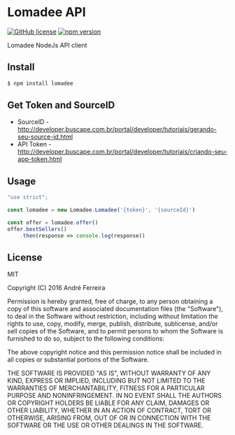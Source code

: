 # Lomadee API

[![GitHub license](https://img.shields.io/badge/license-MIT-blue.svg)](https://raw.githubusercontent.com/tfmend/lomadee/master/LICENSE)
[![npm version](https://badge.fury.io/js/lomadee.svg)](https://badge.fury.io/js/lomadee)

Lomadee NodeJs API client

## Install

```bash
$ npm install lomadee
```

## Get Token and SourceID

* SourceID - http://developer.buscape.com.br/portal/developer/tutoriais/gerando-seu-source-id.html
* API Token - http://developer.buscape.com.br/portal/developer/tutoriais/criando-seu-app-token.html

## Usage

```js
"use strict";

const lomadee = new Lomadee.Lomadee('{token}', '{sourceId}')

const offer = lomadee.offer()
offer.bestSellers()
    .then(response => console.log(response))
```

## License

  MIT

  Copyright (C) 2016 André Ferreira

  Permission is hereby granted, free of charge, to any person obtaining a copy of this software and associated documentation files (the "Software"), to deal in the Software without restriction, including without limitation the rights to use, copy, modify, merge, publish, distribute, sublicense, and/or sell copies of the Software, and to permit persons to whom the Software is furnished to do so, subject to the following conditions:

  The above copyright notice and this permission notice shall be included in all copies or substantial portions of the Software.

  THE SOFTWARE IS PROVIDED "AS IS", WITHOUT WARRANTY OF ANY KIND, EXPRESS OR IMPLIED, INCLUDING BUT NOT LIMITED TO THE WARRANTIES OF MERCHANTABILITY, FITNESS FOR A PARTICULAR PURPOSE AND NONINFRINGEMENT. IN NO EVENT SHALL THE AUTHORS OR COPYRIGHT HOLDERS BE LIABLE FOR ANY CLAIM, DAMAGES OR OTHER LIABILITY, WHETHER IN AN ACTION OF CONTRACT, TORT OR OTHERWISE, ARISING FROM, OUT OF OR IN CONNECTION WITH THE SOFTWARE OR THE USE OR OTHER DEALINGS IN THE SOFTWARE.
